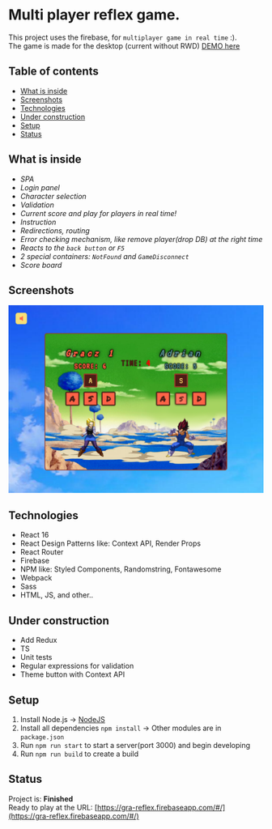 # Multi player reflex game.

This project uses the firebase, for `multiplayer game in real time` :).<br/> 
The game is made for the desktop (current without RWD)
[DEMO here](https://gra-reflex.firebaseapp.com/#/)

## Table of contents
* [What is inside](#what-is-inside)
* [Screenshots](#screenshots)
* [Technologies](#technologies)
* [Under construction](#under-construction)
* [Setup](#setup)
* [Status](#status)

## What is inside
* _SPA_
* _Login panel_
* _Character selection_
* _Validation_
* _Current score and play for players in real time!_
* _Instruction_
* _Redirections, routing_
* _Error checking mechanism, like remove player(drop DB) at the right time_ 
* _Reacts to the `back button` or `F5`_
* _2 special containers: `NotFound` and `GameDisconnect`_
* _Score board_

## Screenshots
![Example screenshot](./screenshot/g2.png)

## Technologies
* React 16
* React Design Patterns like: Context API, Render Props
* React Router
* Firebase
* NPM like: Styled Components, Randomstring, Fontawesome
* Webpack
* Sass
* HTML, JS, and other..

## Under construction
- Add Redux
- TS
- Unit tests
- Regular expressions for validation
- Theme button with Context API

## Setup
1. Install Node.js -> [NodeJS](https://nodejs.org/en/)
2. Install all dependencies `npm install` -> Other modules are in `package.json`
3. Run `npm run start` to start a server(port 3000) and begin developing
4. Run `npm run build` to create a build

## Status
Project is: **Finished**
<br/> Ready to play at the URL: [https://gra-reflex.firebaseapp.com/#/](https://gra-reflex.firebaseapp.com/#/)
